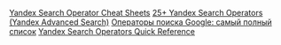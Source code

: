 
[Yandex Search Operator Cheat Sheets](https://yandex.com/support/direct/keywords/symbols-and-operators.html)
[25+ Yandex Search Operators (Yandex Advanced Search)](https://seosly.com/blog/yandex-search-operators/)
[Операторы поиска Google: самый полный список](https://seranking.com/ru/blog/operatory-poiska-google/)
[Yandex Search Operators Quick Reference](http://help.yandex.com/search?id=1113759)
